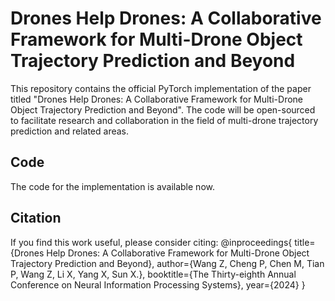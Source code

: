 # Drones Help Drones: A Collaborative Framework for Multi-Drone Object Trajectory Prediction and Beyond

This repository contains the official PyTorch implementation of the paper titled "Drones Help Drones: A Collaborative Framework for Multi-Drone Object Trajectory Prediction and Beyond". The code will be open-sourced to facilitate research and collaboration in the field of multi-drone trajectory prediction and related areas.


## Code

The code for the implementation is available now.

## Citation

If you find this work useful, please consider citing:
@inproceedings{
title={Drones Help Drones: A Collaborative Framework for Multi-Drone Object Trajectory Prediction and Beyond},
author={Wang Z, Cheng P, Chen M, Tian P, Wang Z, Li X, Yang X, Sun X.},
booktitle={The Thirty-eighth Annual Conference on Neural Information Processing Systems},
year={2024}
}
